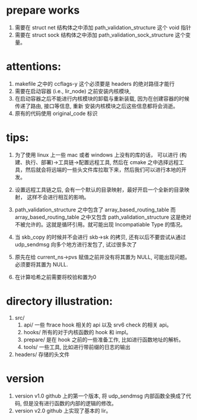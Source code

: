 # prepare works

1. 需要在 struct net 结构体之中添加 path_validation_structure 这个 void 指针
2. 需要在 struct sock 结构体之中添加 path_validation_sock_structure 这个变量。

# attentions:

1. makefile 之中的 ccflags-y 这个必须要是 headers 的绝对路径才能行
2. 需要在启动容器 (i.e., lir_node) 之前安装内核模块,
3. 在启动容器之后不能进行内核模块的卸载与重新装载, 因为在创建容器的时候传递了路由, 接口等信息, 重新
安装内核模块之后这些信息都将会消逝。
4. 原有的代码使用 original_code 标识
 
# tips:

1. 为了使用 linux 上一些 mac 或者 windows 上没有的库的话， 可以进行
(构建、执行、部署)->工具链->配置远程工具, 然后在 cmake 之中选择远程工
具，然后就会将远端的一些头文件库拉取下来，然后我们可以进行本地的开发。

2. 设置远程工具链之后, 会有一个默认的目录映射，最好开启一个全新的目录映射，
这样不会进行相互的影响。

3. path_validation_structure 之中包含了 array_based_routing_table 而 array_based_routing_table 之中又包含 path_validation_structure 
这是绝对不被允许的。这就是循环引用。就可能出现 Incompatiable Type 的情况。

4. 当 skb_copy 的时候并不会进行 skb->sk 的拷贝, 还有以后不要尝试从通过 udp_sendmsg 向多个地方进行发包了, 试过很多次了

5. 原先在给 current_ns->pvs 赋值之前并没有将其置为 NULL, 可能出现问题。必须要将其置为 NULL.

6. 在计算哈希之前需要将校验和置为0

# directory illustration:

1. src/
    1. api/ 一些 ftrace hook 相关的 api 以及 srv6 check 的相关 api。
    2. hooks/ 所有的对于内核函数的 hook 和 impl。
    3. prepare/ 是在 hook 之前的一些准备工作, 比如进行函数地址的解析。
    4. tools/ 一些工具, 比如进行带前缀的日志的输出
2. headers/ 存储的头文件

# version

1. version v1.0 github 上的第一个版本, 将 udp_sendmsg 内部函数全换成了代码, 
但是没有进行函数的内部的逻辑的修改。
2. version v2.0 github 上实现了基本的 lir。